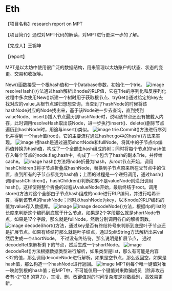 # Eth
【项目名称】research report on MPT

【项目简介】通过对MPT代码的解读，对MPT进行更深一步的了解。

【完成人】王锦坤

【report】

MPT是以太坊中使用很广泛的数据结构，用来管理以太坊账户的状态、状态的变更、交易和收据等。

New()函数接受一个根hash值和一个Database参数，初始化一个trie。
![image](https://user-images.githubusercontent.com/105579212/180784627-e4f27b43-218c-4ee7-9b3a-dbe834c6440c.png)
resolveHash()方法通过hash解析出node的RLP值，它在Trie的序列化和反序列化过程中多次使用New()新建一个树时用于获取根节点、tryGet()通过给定的key去找对应的value,从根节点递归想想查询，当查到了hashNode的时候将该hashNode对应的Node找出来，基于该Node进一步去查询，直到找到valueNode、insert()插入节点遍历到hashNode时，说明该节点还没有被载入内存，此时调用resolveHash取出该Node，进一步执行insert()、delete()删除节点遍历到hashNode时，用途与insert()类似。
![image](https://user-images.githubusercontent.com/105579212/180784560-9c6e7fc7-8d0c-4b83-8a03-779e9da0a793.png)
trie.Commit()方法进行序列化并得到一个hash值(root)，它的主要流程通过hasher.go中的hash()方法来实现。
![image](https://user-images.githubusercontent.com/105579212/180784700-35bb5c28-e1aa-438b-95c2-f890db4a88f4.png)
根hash是通过遍历shortNode和fullNode，将其中的子节点rlp编码值转换为hash值，构成了一个全部由hash组成的树；同时将每个节点的hash值存入每个节点的node.flag.hash中，构成了一个包含了hash的副本Trie，并传给cache。
![image](https://user-images.githubusercontent.com/105579212/180784928-0b267fda-9c9f-42c3-b007-127c2ca8203e.png)
hash()方法将node折叠为hash，从root节点开始，调用hashChildren()将子节点折叠成hashNode，替换到子节点原来所在父节点中的位置，直到所有的子节点都变为hash值；上面的过程是一个递归调用，通过hash()调用hashChildren()，hashChildren()判断如果不是valueNode则递归调用hash()，这样使得整个折叠的过程从valueNode开始，最后终结于root。调用store()方法对这个全部由子节点hash组成的node进行RLP编码，并进行哈希计算，得到该节点的hashNode；同时以hashNode为key，以本node的RLP编码的值为value存入数据库。
![image](https://user-images.githubusercontent.com/105579212/180785030-77737195-cfbb-4b6d-a2e3-4e7a99c7116b.png)
![image](https://user-images.githubusercontent.com/105579212/180785099-8d5082f9-a046-4281-8cfa-77c7363a087d.png)
decodeNode()方法，根据rlp的list的长度来判断这个编码到底属于什么节点，如果是2个字段那么就是shortNode节点，如果是17个字段，那么就是fullNode，然后分别调用各自的解析函数。
![image](https://user-images.githubusercontent.com/105579212/180785173-a7bbfd24-c078-465f-aeaf-5b8a6e303708.png)
decodeShort()方法，通过key是否有终结符号来判断到底是叶子节点还是扩展节点。如果有终结符那么就是叶子结点，通过SplitString方法解析出来val然后生成一个shortNode。 不过没有终结符，那么说明是扩展节点， 通过decodeRef来解析剩下的节点，然后生成一个shortNode。
![image](https://user-images.githubusercontent.com/105579212/180785243-191a2315-1864-407b-afc6-68998059159e.png)
decodeRef()方法根据数据类型进行解析，如果类型是list，那么有可能是内容<32的值，那么调用decodeNode进行解析。如果是空节点，那么返回空，如果是hash值，那么构造一个hashNode进行返回。
![image](https://user-images.githubusercontent.com/105579212/180785353-3a8e703c-5de0-45c8-adea-59f837b16814.png)
MPT树每个唯一键值对唯一映射到根的hash值；在MPT中，不可能仅用一个键值对来欺骗成员（除非攻击者有~2^128 的算力），其增、删、改键值对的时间复杂度是对数级别，高效易更新。
